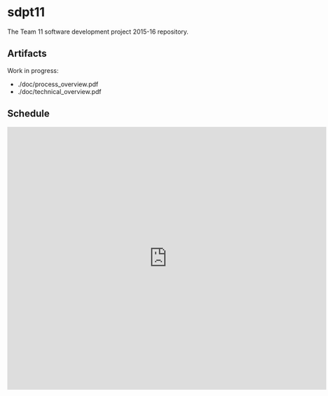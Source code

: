 # sdpt11
The Team 11 software development project 2015-16 repository.

## Artifacts

Work in progress:

- ./doc/process_overview.pdf
- ./doc/technical_overview.pdf

## Schedule

<iframe src="https://calendar.google.com/calendar/embed?src=0a7g91rk53ar9v75o089icgi8s%40group.calendar.google.com&ctz=Europe/Helsinki" style="border: 0" width="728" height="600" frameborder="0" scrolling="no"></iframe>
